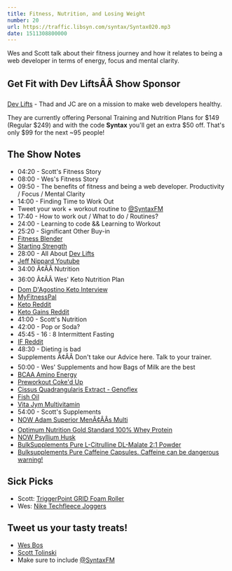 ```yaml
---
title: Fitness, Nutrition, and Losing Weight
number: 20
url: https://traffic.libsyn.com/syntax/Syntax020.mp3
date: 1511308800000
---
```



Wes and Scott talk about their fitness journey and how it relates to being a web developer in terms of energy, focus and mental clarity.

## Get Fit with Dev LiftsÂÂ Show Sponsor

[Dev Lifts](https://devlifts.io) - Thad and JC are on a mission to make web developers healthy.

They are currently offering Personal Training and Nutrition Plans for $149 (Regular $249) and with the code **Syntax** you'll get an extra $50 off. That's only $99 for the next ~95 people!

## The Show Notes

* 04:20 - Scott's Fitness Story
* 08:00 - Wes's Fitness Story
* 09:50 - The benefits of fitness and being a web developer. Productivity / Focus / Mental Clarity
* 14:00 - Finding Time to Work Out
* Tweet your work + workout routine to [@SyntaxFM](https://twitter.com/syntaxfm)
* 17:40 - How to work out / What to do / Routines?
* 24:00 - Learning to code && Learning to Workout
* 25:20 - Significant Other Buy-in
* [Fitness Blender](https://www.fitnessblender.com/)
* [Starting Strength](https://startingstrength.com/)
* 28:00 - All About [Dev Lifts](https://devlifts.io)
* [Jeff Nippard Youtube](https://www.youtube.com/channel/UC68TLK0mAEzUyHx5x5k-S1Q)
* 34:00 Ã¢ÂÂ Nutrition
* 36:00 Ã¢ÂÂ Wes' Keto Nutrition Plan
* [Dom D'Agostino Keto Interview](https://www.youtube.com/watch?v=keSoSyu9m7c)
* [MyFitnessPal](https://www.myfitnesspal.com/)
* [Keto Reddit](https://www.reddit.com/r/keto/)
* [Keto Gains Reddit](https://www.reddit.com/r/ketogains/)
* 41:00 - Scott's Nutrition
* 42:00 - Pop or Soda?
* 45:45 - 16 : 8 Intermittent Fasting
* [IF Reddit](https://www.reddit.com/r/intermittentfasting/)
* 48:30 - Dieting is bad
* Supplements Ã¢ÂÂ Don't take our Advice here. Talk to your trainer.
* 50:00 - Wes' Supplements and how Bags of Milk are the best
* [BCAA Amino Energy](http://amzn.to/2hKkVqk)
* [Preworkout Coke'd Up](http://amzn.to/2hIQ9hd)
* [Cissus Quadrangularis Extract - Genoflex](http://amzn.to/2hJcUSd)
* [Fish Oil](http://amzn.to/2iF54tT)
* [Vita Jym Multivitamin](http://amzn.to/2zXYtnV)
* 54:00 - Scott's Supplements
* [NOW Adam Superior MenÃ¢ÂÂs Multi](http://amzn.to/2zVtPvj)
* [Optimum Nutrition Gold Standard 100% Whey Protein](http://amzn.to/2zX0IrM)
* [NOW Psyllium Husk](http://amzn.to/2ze1xZy)
* [BulkSupplements Pure L-Citrulline DL-Malate 2:1 Powder](http://amzn.to/2z96vqL)
* [Bulksupplements Pure Caffeine Capsules. Caffeine can be dangerous warning!](http://amzn.to/2zW4GAJ)

## Sick Picks

* Scott: [TriggerPoint GRID Foam Roller](http://amzn.to/2zbRAMi)
* Wes: [Nike Techfleece Joggers](http://amzn.to/2jL2XYY)

## Tweet us your tasty treats!

* [Wes Bos](https://twitter.com/wesbos)
* [Scott Tolinski](https://twitter.com/stolinski)
* Make sure to include [@SyntaxFM](https://twitter.com/SyntaxFM)

